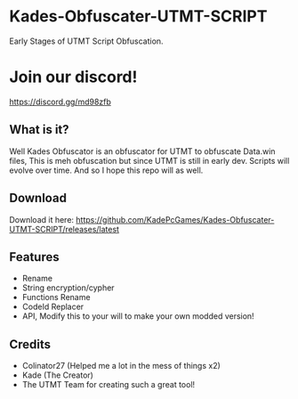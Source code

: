 # Kades-Obfuscater-UTMT-SCRIPT
Early Stages of UTMT Script Obfuscation.

# Join our discord!
https://discord.gg/md98zfb

## What is it?
Well Kades Obfuscator is an obfuscator for UTMT to obfuscate Data.win files,
This is meh obfuscation but since UTMT is still in early dev. Scripts will evolve over time.
And so I hope this repo will as well.

## Download
Download it here: 
https://github.com/KadePcGames/Kades-Obfuscater-UTMT-SCRIPT/releases/latest

## Features
- Rename
- String encryption/cypher
- Functions Rename
- CodeId Replacer
- API, Modify this to your will to make your own modded version!

## Credits
- Colinator27 (Helped me a lot in the mess of things x2)
- Kade (The Creator)
- The UTMT Team for creating such a great tool!
